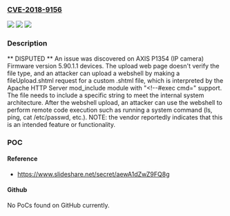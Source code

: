### [CVE-2018-9156](https://cve.mitre.org/cgi-bin/cvename.cgi?name=CVE-2018-9156)
![](https://img.shields.io/static/v1?label=Product&message=n%2Fa&color=blue)
![](https://img.shields.io/static/v1?label=Version&message=n%2Fa&color=blue)
![](https://img.shields.io/static/v1?label=Vulnerability&message=n%2Fa&color=brighgreen)

### Description

** DISPUTED ** An issue was discovered on AXIS P1354 (IP camera) Firmware version 5.90.1.1 devices. The upload web page doesn't verify the file type, and an attacker can upload a webshell by making a fileUpload.shtml request for a custom .shtml file, which is interpreted by the Apache HTTP Server mod_include module with "<!--#exec cmd=" support. The file needs to include a specific string to meet the internal system architecture. After the webshell upload, an attacker can use the webshell to perform remote code execution such as running a system command (ls, ping, cat /etc/passwd, etc.). NOTE: the vendor reportedly indicates that this is an intended feature or functionality.

### POC

#### Reference
- https://www.slideshare.net/secret/aewA1dZwZ9FQ8g

#### Github
No PoCs found on GitHub currently.

